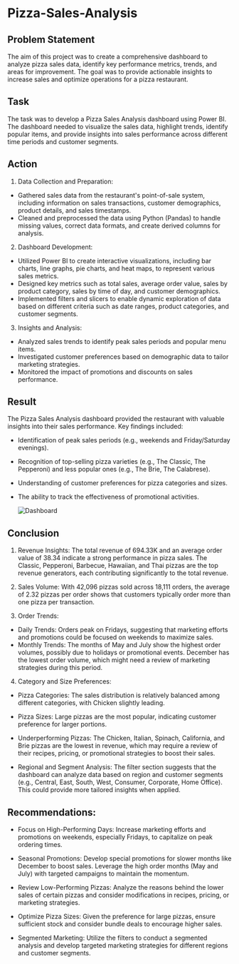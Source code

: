 # Pizza-Sales-Analysis
## Problem Statement
The aim of this project was to create a comprehensive dashboard to analyze pizza sales data, identify key performance metrics, trends, and areas for improvement. The goal was to provide actionable insights to increase sales and optimize operations for a pizza restaurant.

## Task
The task was to develop a Pizza Sales Analysis dashboard using Power BI. The dashboard needed to visualize the sales data, highlight trends, identify popular items, and provide insights into sales performance across different time periods and customer segments.

## Action
1. Data Collection and Preparation:
- Gathered sales data from the restaurant's point-of-sale system, including information on sales transactions, customer demographics, product details, and sales timestamps.
- Cleaned and preprocessed the data using Python (Pandas) to handle missing values, correct data formats, and create derived columns for analysis.

2. Dashboard Development:
- Utilized Power BI to create interactive visualizations, including bar charts, line graphs, pie charts, and heat maps, to represent various sales metrics.
- Designed key metrics such as total sales, average order value, sales by product category, sales by time of day, and customer demographics.
- Implemented filters and slicers to enable dynamic exploration of data based on different criteria such as date ranges, product categories, and customer segments.

3. Insights and Analysis:
- Analyzed sales trends to identify peak sales periods and popular menu items.
- Investigated customer preferences based on demographic data to tailor marketing strategies.
- Monitored the impact of promotions and discounts on sales performance.

## Result
The Pizza Sales Analysis dashboard provided the restaurant with valuable insights into their sales performance. Key findings included:

- Identification of peak sales periods (e.g., weekends and Friday/Saturday evenings).
- Recognition of top-selling pizza varieties (e.g., The Classic, The Pepperoni) and less popular ones (e.g., The Brie, The Calabrese).
- Understanding of customer preferences for pizza categories and sizes.
- The ability to track the effectiveness of promotional activities.

  ![Dashboard](https://github.com/user-attachments/assets/de3f7532-5a7a-48d6-a88e-52034f3e419e)

  
## Conclusion
1. Revenue Insights: The total revenue of 694.33K and an average order value of 38.34 indicate a strong performance in pizza sales. The Classic, Pepperoni, Barbecue, Hawaiian, and Thai 
   pizzas are the top revenue generators, each contributing significantly to the total revenue.

2. Sales Volume: With 42,096 pizzas sold across 18,111 orders, the average of 2.32 pizzas per order shows that customers typically order more than one pizza per transaction.

3. Order Trends:
- Daily Trends: Orders peak on Fridays, suggesting that marketing efforts and promotions could be focused on weekends to maximize sales.
- Monthly Trends: The months of May and July show the highest order volumes, possibly due to holidays or promotional events. December has the lowest order volume, which might need a review of marketing strategies during this period.
4. Category and Size Preferences:

- Pizza Categories: The sales distribution is relatively balanced among different categories, with Chicken slightly leading.
- Pizza Sizes: Large pizzas are the most popular, indicating customer preference for larger portions.
- Underperforming Pizzas: The Chicken, Italian, Spinach, California, and Brie pizzas are the lowest in revenue, which may require a review of their recipes, pricing, or promotional 
 strategies to boost their sales.

- Regional and Segment Analysis: The filter section suggests that the dashboard can analyze data based on region and customer segments (e.g., Central, East, South, West, Consumer, Corporate, Home Office). This could provide more tailored insights when applied.

## Recommendations:
- Focus on High-Performing Days: Increase marketing efforts and promotions on weekends, especially Fridays, to capitalize on peak ordering times.

- Seasonal Promotions: Develop special promotions for slower months like December to boost sales. Leverage the high order months (May and July) with targeted campaigns to maintain the momentum.

- Review Low-Performing Pizzas: Analyze the reasons behind the lower sales of certain pizzas and consider modifications in recipes, pricing, or marketing strategies.

- Optimize Pizza Sizes: Given the preference for large pizzas, ensure sufficient stock and consider bundle deals to encourage higher sales.

- Segmented Marketing: Utilize the filters to conduct a segmented analysis and develop targeted marketing strategies for different regions and customer segments.

